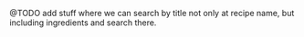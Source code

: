 @TODO add stuff where we can search by title not only at recipe name, but including ingredients and search there.


